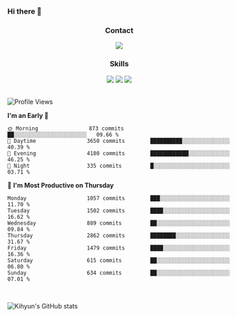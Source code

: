 ### Hi there 👋

<!--
**Key5771/Key5771** is a ✨ _special_ ✨ repository because its `README.md` (this file) appears on your GitHub profile.

Here are some ideas to get you started:

- 🔭 I’m currently working on ...
- 🌱 I’m currently learning ...
- 👯 I’m looking to collaborate on ...
- 🤔 I’m looking for help with ...
- 💬 Ask me about ...
- 📫 How to reach me: ...
- 😄 Pronouns: ...
- ⚡ Fun fact: ...
-->

<h3 align="center">Contact</h3>
<div align="center">
  <a href="mailto:ksj57715@gmail.com"><img src="https://img.shields.io/badge/Gmail-D14836?style=for-the-badge&logo=gmail&logoColor=white"/></a>
</div>

<h3 align="center">Skills</h3>
<div align="center">
  <img src="https://img.shields.io/badge/iOS-000000?style=for-the-badge&logo=ios&logoColor=white"/>
  <img src="https://img.shields.io/badge/Swift-FA7343?style=for-the-badge&logo=swift&logoColor=white"/>
  <img src="https://img.shields.io/badge/Xcode-007ACC?style=for-the-badge&logo=Xcode&logoColor=white"/>
</div>

<br>

<!--START_SECTION:waka-->
![Profile Views](http://img.shields.io/badge/Profile%20Views-0-blue)

**I'm an Early 🐤** 

```text
🌞 Morning                873 commits         ██░░░░░░░░░░░░░░░░░░░░░░░   09.66 % 
🌆 Daytime                3650 commits        ██████████░░░░░░░░░░░░░░░   40.39 % 
🌃 Evening                4180 commits        ████████████░░░░░░░░░░░░░   46.25 % 
🌙 Night                  335 commits         █░░░░░░░░░░░░░░░░░░░░░░░░   03.71 % 
```
📅 **I'm Most Productive on Thursday** 

```text
Monday                   1057 commits        ███░░░░░░░░░░░░░░░░░░░░░░   11.70 % 
Tuesday                  1502 commits        ████░░░░░░░░░░░░░░░░░░░░░   16.62 % 
Wednesday                889 commits         ██░░░░░░░░░░░░░░░░░░░░░░░   09.84 % 
Thursday                 2862 commits        ████████░░░░░░░░░░░░░░░░░   31.67 % 
Friday                   1479 commits        ████░░░░░░░░░░░░░░░░░░░░░   16.36 % 
Saturday                 615 commits         ██░░░░░░░░░░░░░░░░░░░░░░░   06.80 % 
Sunday                   634 commits         ██░░░░░░░░░░░░░░░░░░░░░░░   07.01 % 
```



<!--END_SECTION:waka-->

<br>


![Kihyun's GitHub stats](https://github-readme-stats.vercel.app/api?username=key5771&show_icons=true&theme=radical)
